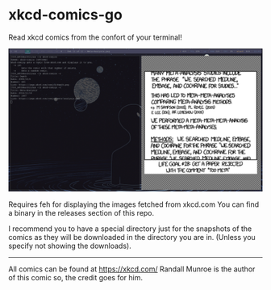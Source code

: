 # xkcd-comics-go
Read xkcd comics from the confort of your terminal!

![Previsualization](/images/preview.png)

Requires feh for displaying the images fetched from xkcd.com
You can find a binary in the releases section of this repo.

I recommend you to have a special directory just for the snapshots of the comics as they will be downloaded in the directory you are in. (Unless you specify not showing the downloads).

---
All comics can be found at https://xkcd.com/ Randall Munroe is the author of this comic so, the credit goes for him.
